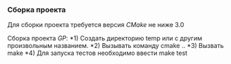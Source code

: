 
### Сборка проекта ###
Для сборки проекта требуется версия *CMake* не ниже 3.0

Сборка проекта *GP*:
  *1) Создать директорию temp или с другим произвольным названием.
  *2) Вызывать команду cmake ..
  *3) Вызвать make
  *4) Для запуска тестов необходимо ввести make test
